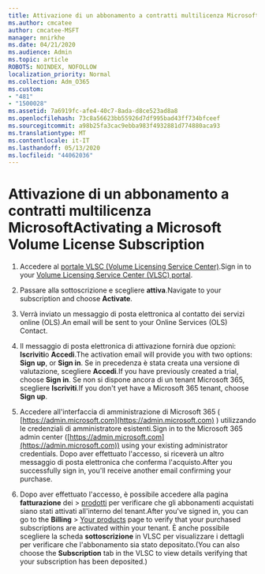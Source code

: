 ```yaml
---
title: Attivazione di un abbonamento a contratti multilicenza Microsoft
ms.author: cmcatee
author: cmcatee-MSFT
manager: mnirkhe
ms.date: 04/21/2020
ms.audience: Admin
ms.topic: article
ROBOTS: NOINDEX, NOFOLLOW
localization_priority: Normal
ms.collection: Adm_O365
ms.custom:
- "481"
- "1500028"
ms.assetid: 7a6919fc-afe4-40c7-8ada-d8ce523ad8a8
ms.openlocfilehash: 73c8a56623bb55926d7df995bad43ff734bfceef
ms.sourcegitcommit: a98b25fa3cac9ebba983f4932881d774880aca93
ms.translationtype: MT
ms.contentlocale: it-IT
ms.lasthandoff: 05/13/2020
ms.locfileid: "44062036"
---
```

# <a name="activating-a-microsoft-volume-license-subscription"></a><span data-ttu-id="124b8-102">Attivazione di un abbonamento a contratti multilicenza Microsoft</span><span class="sxs-lookup"><span data-stu-id="124b8-102">Activating a Microsoft Volume License Subscription</span></span>

1. <span data-ttu-id="124b8-103">Accedere al [portale VLSC (Volume Licensing Service Center)](https://go.microsoft.com/fwlink/p/?LinkId=329762).</span><span class="sxs-lookup"><span data-stu-id="124b8-103">Sign in to your [Volume Licensing Service Center (VLSC) portal](https://go.microsoft.com/fwlink/p/?LinkId=329762).</span></span>

2. <span data-ttu-id="124b8-104">Passare alla sottoscrizione e scegliere **attiva**.</span><span class="sxs-lookup"><span data-stu-id="124b8-104">Navigate to your subscription and choose **Activate**.</span></span>

3. <span data-ttu-id="124b8-105">Verrà inviato un messaggio di posta elettronica al contatto dei servizi online (OLS).</span><span class="sxs-lookup"><span data-stu-id="124b8-105">An email will be sent to your Online Services (OLS) Contact.</span></span>

4. <span data-ttu-id="124b8-106">Il messaggio di posta elettronica di attivazione fornirà due opzioni: **Iscriviti**o **Accedi**.</span><span class="sxs-lookup"><span data-stu-id="124b8-106">The activation email will provide you with two options: **Sign up**, or **Sign in**.</span></span> <span data-ttu-id="124b8-107">Se in precedenza è stata creata una versione di valutazione, scegliere **Accedi**.</span><span class="sxs-lookup"><span data-stu-id="124b8-107">If you have previously created a trial, choose **Sign in**.</span></span> <span data-ttu-id="124b8-108">Se non si dispone ancora di un tenant Microsoft 365, scegliere **Iscriviti**.</span><span class="sxs-lookup"><span data-stu-id="124b8-108">If you don't yet have a Microsoft 365 tenant, choose **Sign up**.</span></span>

5. <span data-ttu-id="124b8-109">Accedere all'interfaccia di amministrazione di Microsoft 365 ( [https://admin.microsoft.com](https://admin.microsoft.com) ) utilizzando le credenziali di amministratore esistenti.</span><span class="sxs-lookup"><span data-stu-id="124b8-109">Sign in to the Microsoft 365 admin center ([https://admin.microsoft.com](https://admin.microsoft.com)) using your existing administrator credentials.</span></span> <span data-ttu-id="124b8-110">Dopo aver effettuato l'accesso, si riceverà un altro messaggio di posta elettronica che conferma l'acquisto.</span><span class="sxs-lookup"><span data-stu-id="124b8-110">After you successfully sign in, you'll receive another email confirming your purchase.</span></span>

6. <span data-ttu-id="124b8-111">Dopo aver effettuato l'accesso, è possibile accedere alla pagina **fatturazione** dei \> [prodotti](https://go.microsoft.com/fwlink/p/?linkid=842054) per verificare che gli abbonamenti acquistati siano stati attivati all'interno del tenant.</span><span class="sxs-lookup"><span data-stu-id="124b8-111">After you've signed in, you can go to the **Billing** \> [Your products](https://go.microsoft.com/fwlink/p/?linkid=842054) page to verify that your purchased subscriptions are activated within your tenant.</span></span> <span data-ttu-id="124b8-112">È anche possibile scegliere la scheda **sottoscrizione** in VLSC per visualizzare i dettagli per verificare che l'abbonamento sia stato depositato.</span><span class="sxs-lookup"><span data-stu-id="124b8-112">(You can also choose the **Subscription** tab in the VLSC to view details verifying that your subscription has been deposited.)</span></span>
